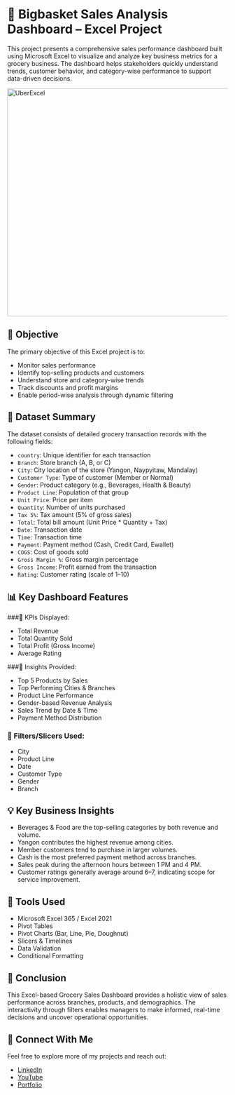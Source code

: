 # 🛒 Bigbasket Sales Analysis Dashboard – Excel Project

This project presents a comprehensive sales performance dashboard built using Microsoft Excel to visualize and analyze key business metrics for a grocery business. The dashboard helps stakeholders quickly understand trends, customer behavior, and category-wise performance to support data-driven decisions.

<img width="934" height="520" alt="UberExcel" src="https://github.com/user-attachments/assets/a0fd4f5b-3b11-412c-96a0-da86da574747" />

## 🧠 Objective

The primary objective of this Excel project is to:

- Monitor sales performance	
- Identify top-selling products and customers
- Understand store and category-wise trends
- Track discounts and profit margins
- Enable period-wise analysis through dynamic filtering



## 📁 Dataset Summary

The dataset consists of detailed grocery transaction records with the following fields:

- `country`: Unique identifier for each transaction
- `Branch`: Store branch (A, B, or C)
- `City`: City location of the store (Yangon, Naypyitaw, Mandalay)
- `Customer Type`: Type of customer (Member or Normal)
- `Gender`: Product category (e.g., Beverages, Health & Beauty)
- `Product Line`: Population of that group
- `Unit Price`:	Price per item
- `Quantity`:	Number of units purchased
- `Tax 5%`:	Tax amount (5% of gross sales)
- `Total`:	Total bill amount (Unit Price * Quantity + Tax)
- `Date`:	Transaction date
- `Time`:	Transaction time
- `Payment`:	Payment method (Cash, Credit Card, Ewallet)
- `COGS`:	Cost of goods sold
- `Gross Margin %`:	Gross margin percentage
- `Gross Income`:	Profit earned from the transaction
- `Rating`:	Customer rating (scale of 1–10)

## 📊 Key Dashboard Features

###🧮 KPIs Displayed:
- Total Revenue
- Total Quantity Sold
- Total Profit (Gross Income)
- Average Rating

###🧠 Insights Provided:
- Top 5 Products by Sales
- Top Performing Cities & Branches
- Product Line Performance
- Gender-based Revenue Analysis
- Sales Trend by Date & Time
- Payment Method Distribution

### 🧩 Filters/Slicers Used:

- City
- Product Line
- Date
- Customer Type
- Gender
- Branch

## 💡 Key Business Insights

- Beverages & Food are the top-selling categories by both revenue and volume.
- Yangon contributes the highest revenue among cities.
- Member customers tend to purchase in larger volumes.
- Cash is the most preferred payment method across branches.
- Sales peak during the afternoon hours between 1 PM and 4 PM.
- Customer ratings generally average around 6–7, indicating scope for service improvement.


## 📌 Tools Used

- Microsoft Excel 365 / Excel 2021
- Pivot Tables
- Pivot Charts (Bar, Line, Pie, Doughnut)
- Slicers & Timelines
- Data Validation
- Conditional Formatting



## 📝 Conclusion

This Excel-based Grocery Sales Dashboard provides a holistic view of sales performance across branches, products, and demographics. The interactivity through filters enables managers to make informed, real-time decisions and uncover operational opportunities.


## 🔗 Connect With Me  
Feel free to explore more of my projects and reach out:  
- [LinkedIn](https://www.linkedin.com/in/narendrasingh1402)
- [YouTube](https://www.youtube.com/@Analyst_Hive)  
- [Portfolio](https://narendra1402.github.io/)
